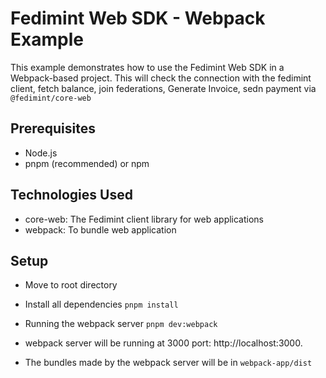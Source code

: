 # Fedimint Web SDK - Webpack Example

This example demonstrates how to use the Fedimint Web SDK in a Webpack-based project. This will check the connection with the fedimint client, fetch balance, join federations, Generate Invoice, sedn payment via `@fedimint/core-web`

## Prerequisites

- Node.js
- pnpm (recommended) or npm 

## Technologies Used

- core-web: The Fedimint client library for web applications
- webpack: To bundle web application

## Setup

- Move to root directory

- Install all dependencies
 `pnpm install`

- Running the webpack server
 `pnpm dev:webpack`

- webpack server will be running at 3000 port: http://localhost:3000.

- The bundles made by the webpack server will be in `webpack-app/dist`

